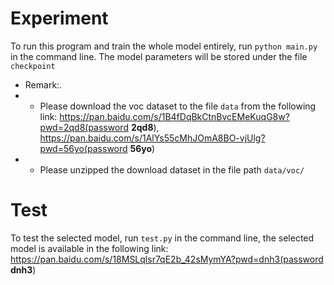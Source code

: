 # Experiment

To run this program and train the whole model entirely, run ```python main.py``` in the command line. The model parameters will be stored under the file ```checkpoint```
* Remark:.
* * Please download the voc dataset to the file ```data``` from the following link: https://pan.baidu.com/s/1B4fDqBkCtnBvcEMeKuqG8w?pwd=2qd8(password __2qd8__), https://pan.baidu.com/s/1AlYs55cMhJOmA8BO-vjUlg?pwd=56yo(password __56yo__)
* * Please unzipped the download dataset in the file path ```data/voc/```

# Test

To test the selected model, run ```test.py``` in the command line, the selected model is available in the following link: https://pan.baidu.com/s/18MSLqlsr7qE2b_42sMymYA?pwd=dnh3(password __dnh3__)
